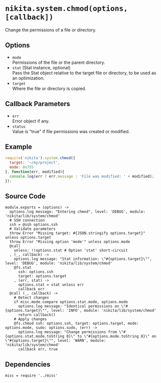 
# `nikita.system.chmod(options, [callback])`

Change the permissions of a file or directory.

## Options

* `mode`   
  Permissions of the file or the parent directory.   
* `stat` (Stat instance, optional)   
  Pass the Stat object relative to the target file or directory, to be
  used as an optimization.     
* `target`   
  Where the file or directory is copied.   

## Callback Parameters

* `err`   
  Error object if any.   
* `status`   
  Value is "true" if file permissions was created or modified.   

## Example

```js
require('nikita').system.chmod({
  target: '~/my/project',
  mode: 0o755
}, function(err, modified){
  console.log(err ? err.message : 'File was modified: ' + modified);
});
```

## Source Code

    module.exports = (options) ->
      options.log message: "Entering chmod", level: 'DEBUG', module: 'nikita/lib/system/chmod'
      # SSH connection
      ssh = @ssh options.ssh
      # Validate parameters
      throw Error "Missing target: #{JSON.stringify options.target}" unless options.target
      throw Error "Missing option 'mode'" unless options.mode
      @call
        unless: !!options.stat # Option 'stat' short-circuit
      , (_, callback) ->
        options.log message: "Stat information: \"#{options.target}\"", level: 'DEBUG', module: 'nikita/lib/system/chmod'
        @fs.stat
          ssh: options.ssh
          target: options.target
        , (err, stat) ->
          options.stat = stat unless err
          callback err
      @call (_, callback) ->
        # Detect changes
        if misc.mode.compare options.stat.mode, options.mode
          options.log message: "Identical permissions on \"#{options.target}\"", level: 'INFO', module: 'nikita/lib/system/chmod'
          return callback()
        # Apply changes
        @fs.chmod ssh: options.ssh, target: options.target, mode: options.mode, sudo: options.sudo, (err) ->
          options.log message: "Change permissions from \"#{options.stat.mode.toString 8}\" to \"#{options.mode.toString 8}\" on \"#{options.target}\"", level: 'WARN', module: 'nikita/lib/system/chmod'
          callback err, true

## Dependencies

    misc = require '../misc'
